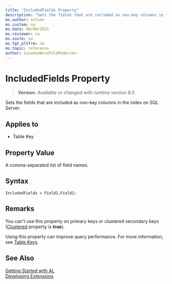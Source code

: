 ```yaml
---
title: "IncludedFields Property"
description: "Sets the fields that are included as non-key columns in the index on SQL Server."
ms.author: solsen
ms.custom: na
ms.date: 09/08/2021
ms.reviewer: na
ms.suite: na
ms.tgt_pltfrm: na
ms.topic: reference
author: SusanneWindfeldPedersen
---
```

[//]: # (START>DO_NOT_EDIT)
[//]: # (IMPORTANT:Do not edit any of the content between here and the END>DO_NOT_EDIT.)
[//]: # (Any modifications should be made in the .xml files in the ModernDev repo.)
# IncludedFields Property
> **Version**: _Available or changed with runtime version 8.0._

Sets the fields that are included as non-key columns in the index on SQL Server.

## Applies to
-   Table Key

[//]: # (IMPORTANT: END>DO_NOT_EDIT)

## Property Value

A comma-separated list of field names.

## Syntax

```al
IncludedFields = Field1,Field2;
```

## Remarks

You can't use this property on primary keys or clustered secondary keys ([Clustered](devenv-clustered-property.md) property is **true**).

Using this property can improve query performance. For more information, see [Table Keys](../devenv-table-keys.md).

## See Also

[Getting Started with AL](../devenv-get-started.md)  
[Developing Extensions](../devenv-dev-overview.md)  